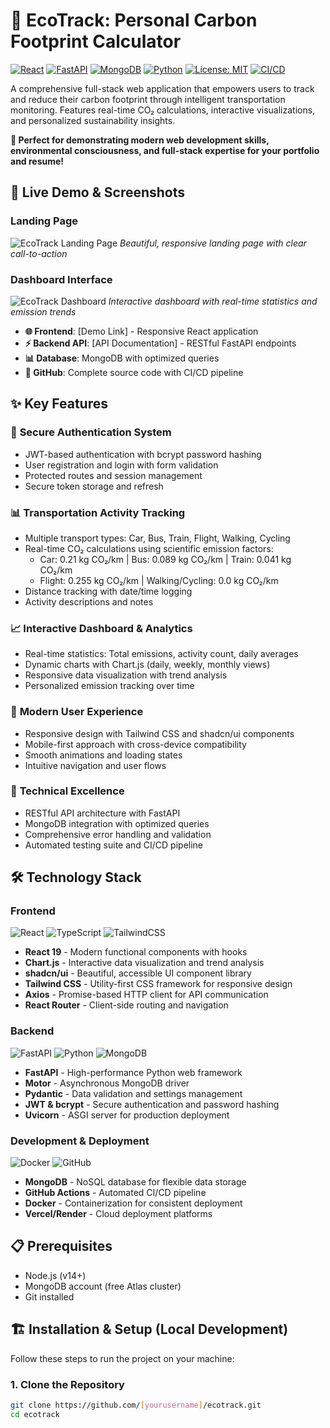# 🌱 EcoTrack: Personal Carbon Footprint Calculator

[![React](https://img.shields.io/badge/React-20232A?style=for-the-badge&logo=react&logoColor=61DAFB)](https://reactjs.org)
[![FastAPI](https://img.shields.io/badge/FastAPI-005571?style=for-the-badge&logo=fastapi)](https://fastapi.tiangolo.com/)
[![MongoDB](https://img.shields.io/badge/MongoDB-4EA94B?style=for-the-badge&logo=mongodb&logoColor=white)](https://mongodb.com)
[![Python](https://img.shields.io/badge/Python-3776AB?style=for-the-badge&logo=python&logoColor=white)](https://python.org)
[![License: MIT](https://img.shields.io/badge/License-MIT-yellow.svg)](https://opensource.org/licenses/MIT)
[![CI/CD](https://img.shields.io/badge/CI%2FCD-GitHub%20Actions-blue.svg)](https://github.com/features/actions)

A comprehensive full-stack web application that empowers users to track and reduce their carbon footprint through intelligent transportation monitoring. Features real-time CO₂ calculations, interactive visualizations, and personalized sustainability insights.

**🎯 Perfect for demonstrating modern web development skills, environmental consciousness, and full-stack expertise for your portfolio and resume!**

## 🚀 Live Demo & Screenshots

### Landing Page
![EcoTrack Landing Page](https://via.placeholder.com/800x400/10b981/ffffff?text=EcoTrack+Landing+Page)
*Beautiful, responsive landing page with clear call-to-action*

### Dashboard Interface  
![EcoTrack Dashboard](https://via.placeholder.com/800x400/059669/ffffff?text=EcoTrack+Dashboard)
*Interactive dashboard with real-time statistics and emission trends*

- **🌐 Frontend**: [Demo Link] - Responsive React application
- **⚡ Backend API**: [API Documentation] - RESTful FastAPI endpoints  
- **📊 Database**: MongoDB with optimized queries
- **🔧 GitHub**: Complete source code with CI/CD pipeline

## ✨ Key Features

### 🔐 **Secure Authentication System**
- JWT-based authentication with bcrypt password hashing
- User registration and login with form validation
- Protected routes and session management
- Secure token storage and refresh

### 📊 **Transportation Activity Tracking**
- Multiple transport types: Car, Bus, Train, Flight, Walking, Cycling
- Real-time CO₂ calculations using scientific emission factors:
  - Car: 0.21 kg CO₂/km | Bus: 0.089 kg CO₂/km | Train: 0.041 kg CO₂/km
  - Flight: 0.255 kg CO₂/km | Walking/Cycling: 0.0 kg CO₂/km
- Distance tracking with date/time logging
- Activity descriptions and notes

### 📈 **Interactive Dashboard & Analytics**
- Real-time statistics: Total emissions, activity count, daily averages
- Dynamic charts with Chart.js (daily, weekly, monthly views)
- Responsive data visualization with trend analysis
- Personalized emission tracking over time

### 🎨 **Modern User Experience**
- Responsive design with Tailwind CSS and shadcn/ui components
- Mobile-first approach with cross-device compatibility
- Smooth animations and loading states
- Intuitive navigation and user flows

### 🔧 **Technical Excellence**
- RESTful API architecture with FastAPI
- MongoDB integration with optimized queries
- Comprehensive error handling and validation
- Automated testing suite and CI/CD pipeline

## 🛠️ Technology Stack

### Frontend
![React](https://img.shields.io/badge/React-19.0.0-61DAFB?style=flat-square&logo=react)
![TypeScript](https://img.shields.io/badge/TypeScript-Latest-3178C6?style=flat-square&logo=typescript)
![TailwindCSS](https://img.shields.io/badge/Tailwind-3.4.17-06B6D4?style=flat-square&logo=tailwindcss)

- **React 19** - Modern functional components with hooks
- **Chart.js** - Interactive data visualization and trend analysis  
- **shadcn/ui** - Beautiful, accessible UI component library
- **Tailwind CSS** - Utility-first CSS framework for responsive design
- **Axios** - Promise-based HTTP client for API communication
- **React Router** - Client-side routing and navigation

### Backend  
![FastAPI](https://img.shields.io/badge/FastAPI-0.110.1-009688?style=flat-square&logo=fastapi)
![Python](https://img.shields.io/badge/Python-3.11-3776AB?style=flat-square&logo=python)
![MongoDB](https://img.shields.io/badge/MongoDB-Latest-47A248?style=flat-square&logo=mongodb)

- **FastAPI** - High-performance Python web framework
- **Motor** - Asynchronous MongoDB driver
- **Pydantic** - Data validation and settings management
- **JWT & bcrypt** - Secure authentication and password hashing
- **Uvicorn** - ASGI server for production deployment

### Development & Deployment
![Docker](https://img.shields.io/badge/Docker-Ready-2496ED?style=flat-square&logo=docker)
![GitHub](https://img.shields.io/badge/GitHub-Actions-181717?style=flat-square&logo=github)

- **MongoDB** - NoSQL database for flexible data storage
- **GitHub Actions** - Automated CI/CD pipeline
- **Docker** - Containerization for consistent deployment
- **Vercel/Render** - Cloud deployment platforms

## 📋 Prerequisites
- Node.js (v14+)
- MongoDB account (free Atlas cluster)
- Git installed

## 🏗️ Installation & Setup (Local Development)
Follow these steps to run the project on your machine:

### 1. Clone the Repository
```bash
git clone https://github.com/[yourusername]/ecotrack.git
cd ecotrack
